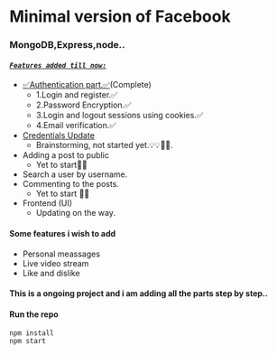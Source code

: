 # Minimal version of Facebook<br>

### MongoDB,Express,node..<br>

#### <u>_`Features added till now:`_</u><br>
  * <u>✅Authentication part.✅</u>(Complete)<br>
    * 1.Login and register.✅<br>
    * 2.Password Encryption.✅<br>
    * 3.Login and logout sessions using cookies.✅<br>
    * 4.Email verification.✅<br>
  * <u>Credentials Update</u><br>
    * Brainstorming, not started yet.💡💡🤔🤔.<br>
  * Adding a post to public<br>
    * Yet to start🤔🤔
  * Search a user by username.
  * Commenting to the posts.<br>
    * Yet to start 🤔🤔<br>
  * Frontend (UI) <br>
    * Updating on the way.<br>
#### Some features i wish to add <br>
  * Personal meassages 
  * Live video stream
  * Like and dislike <br>

#### This is a ongoing project and i am adding all the parts step by step..



#### Run the repo <br>

<code>npm install</code><br>
<code>npm start</code><br>

